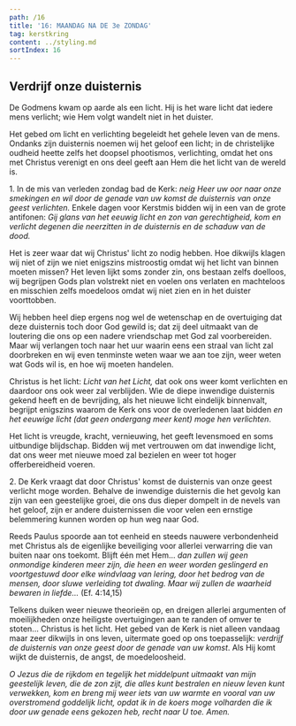 ```yaml
---
path: /16
title: '16: MAANDAG NA DE 3e ZONDAG'
tag: kerstkring
content: ../styling.md
sortIndex: 16
---
```


## Verdrijf onze duisternis

De Godmens kwam op aarde als een licht. Hij is het ware licht dat iedere mens verlicht; wie Hem volgt wandelt niet in het duister.

Het gebed om licht en verlichting begeleidt het gehele leven van de mens. Ondanks zijn duisternis noemen wij het geloof een licht; in de christelijke oudheid heette zelfs het doopsel phootismos, verlichting, omdat het ons met Christus verenigt en ons deel geeft aan Hem die het licht van de wereld is.

1\. In de mis van verleden zondag bad de Kerk: _neig Heer uw oor naar onze smekingen en wil door de genade van uw komst de duisternis van onze geest verlichten._ Enkele dagen voor Kerstmis bidden wij in een van de grote antifonen: _Gij glans van het eeuwig licht en zon van gerechtigheid, kom en verlicht degenen die neerzitten in de duisternis en de schaduw van de dood._

Het is zeer waar dat wij Christus' licht zo nodig hebben. Hoe dikwijls klagen wij niet of zijn we niet enigszins mistroostig omdat wij het licht van binnen moeten missen? Het leven lijkt soms zonder zin, ons bestaan zelfs doelloos, wij begrijpen Gods plan volstrekt niet en voelen ons verlaten en machteloos en misschien zelfs moedeloos omdat wij niet zien en in het duister voorttobben.

Wij hebben heel diep ergens nog wel de wetenschap en de overtuiging dat deze duisternis toch door God gewild is; dat zij deel uitmaakt van de loutering die ons op een nadere vriendschap met God zal voorbereiden. Maar wij verlangen toch naar het uur waarin eens een straal van licht zal doorbreken en wij even tenminste weten waar we aan toe zijn, weer weten wat Gods wil is, en hoe wij moeten handelen.

Christus is het licht: _Licht van het Licht,_ dat ook ons weer komt verlichten en daardoor ons ook weer zal verblijden. Wie de diepe inwendige duisternis gekend heeft en de bevrijding, als het nieuwe licht eindelijk binnenvalt, begrijpt enigszins waarom de Kerk ons voor de overledenen laat bidden _en het eeuwige licht (dat geen ondergang meer kent) moge hen verlichten_.

Het licht is vreugde, kracht, vernieuwing, het geeft levensmoed en soms uitbundige blijdschap. Bidden wij met vertrouwen om dat inwendige licht, dat ons weer met nieuwe moed zal bezielen en weer tot hoger offerbereidheid voeren.

2\. De Kerk vraagt dat door Christus' komst de duisternis van onze geest verlicht moge worden. Behalve de inwendige duisternis die het gevolg kan zijn van een geestelijke groei, die ons dus dieper dompelt in de nevels van het geloof, zijn er andere duisternissen die voor velen een ernstige belemmering kunnen worden op hun weg naar God.

Reeds Paulus spoorde aan tot eenheid en steeds nauwere verbondenheid met Christus als de eigenlijke beveiliging voor allerlei verwarring die van buiten naar ons toekomt. Blijft één met Hem... _dan zullen wij geen onmondige kinderen meer zijn, die heen en weer worden geslingerd en voortgestuwd door elke windvlaag van lering, door het bedrog van de mensen, door sluwe verleiding tot dwaling. Maar wij zullen de waarheid bewaren in liefde..._ (Ef. 4:14,15)

Telkens duiken weer nieuwe theorieën op, en dreigen allerlei argumenten of moeilijkheden onze heiligste overtuigingen aan te randen of omver te stoten... Christus is het licht. Het gebed van de Kerk is niet alleen vandaag maar zeer dikwijls in ons leven, uitermate goed op ons toepasselijk: _verdrijf de duisternis van onze geest door de genade van uw komst_. Als Hij komt wijkt de duisternis, de angst, de moedeloosheid.

_O Jezus die de rijkdom en tegelijk het middelpunt uitmaakt van mijn geestelijk leven, die de zon zijt, die alles kunt bestralen en nieuw leven kunt verwekken, kom en breng mij weer iets van uw warmte en vooral van uw overstromend goddelijk licht, opdat ik in de koers moge volharden die ik door uw genade eens gekozen heb, recht naar U toe. Amen._
